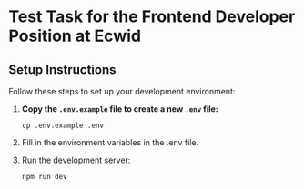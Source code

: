 # Test Task for the Frontend Developer Position at Ecwid

## Setup Instructions

Follow these steps to set up your development environment:

1. **Copy the `.env.example` file to create a new `.env` file:**
   ```
   cp .env.example .env
   ```

2. Fill in the environment variables in the .env file.

3. Run the development server:
    ```
    npm run dev
    ```